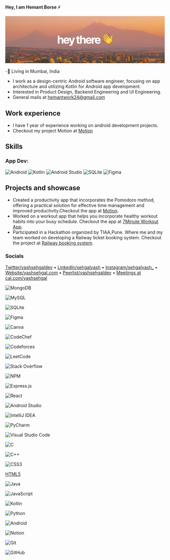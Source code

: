 **Hey, I am Hemant Borse ⚡️**

![gh-profile-banner](gh-profile-banner.png)

-📍 Living in Mumbai, India
- I work as a design-centric Android software engineer, focusing on app architecture and utilizing Kotlin for Android app development.
- Interested in Product Design, Backend Engineering and UI Engineering.
- General mails at hemantwork24@gmail.com

## Work experience

- I have 1 year of experience working on android development projects.
- Checkout my project Motion at [Motion](https://github.com/HemantBorse247/Motion-Pomodoro-App-)
<!-- - Worked as a Software Engineering Intern at [Clamp](https://joinclamp.com) -->
<!-- - Worked as a Software Engineering Intern at [economize.cloud](https://economize.cloud) -->

## Skills
### App Dev:
![Android](https://img.shields.io/badge/Android-3DDC84?style=for-the-badge&logo=android&logoColor=white)
![Kotlin](https://img.shields.io/badge/kotlin-%237F52FF.svg?style=for-the-badge&logo=kotlin&logoColor=white)
![Android Studio](https://img.shields.io/badge/Android%20Studio-3DDC84.svg?style=for-the-badge&logo=android-studio&logoColor=white)
![SQLite](https://img.shields.io/badge/sqlite-%2307405e.svg?style=for-the-badge&logo=sqlite&logoColor=white)
![Figma](https://img.shields.io/badge/figma-%23F24E1E.svg?style=for-the-badge&logo=figma&logoColor=white)




## Projects and showcase
- Created a productivity app that incorporates the Pomodoro method, offering a practical solution for effective time management and improved productivity.Checkout the app at [Motion](https://github.com/HemantBorse247/Motion-Pomodoro-App-).
- Worked on a workout app that helps you incorporate healthy workout habits into your busy schedule. Checkout the app at [7Minute Workout App](https://github.com/HemantBorse247/7-Minute-Workout-App).
- Participated in a Hackathon organized by TIAA,Pune. Where me and my team worked on developing a Railway ticket booking system. Checkout the project at [Railway booking system](https://github.com/HemantBorse247/railwayBooking).

### Socials

[Twitter/yashsehgaldev](https://twitter.com/yashsehgaldev) &bullet; [LinkedIn/sehgalyash](https://linkedin.com/in/sehgalyash) &bullet; [Instagram/sehgalyash_](https://instagram.com/sehgalyash_) &bullet; [Website/yashsehgal.com](https://yashsehgal.com) &bullet; [Peerlist/yashsehgaldev](https://peerlist.io/yashsehgaldev) &bullet; [Meetings at cal.com/yashsehgal](https://cal.com/yashsehgal)


![MongoDB](https://img.shields.io/badge/MongoDB-%234ea94b.svg?style=for-the-badge&logo=mongodb&logoColor=white)

![MySQL](https://img.shields.io/badge/mysql-%2300f.svg?style=for-the-badge&logo=mysql&logoColor=white)

![SQLite](https://img.shields.io/badge/sqlite-%2307405e.svg?style=for-the-badge&logo=sqlite&logoColor=white)

![Figma](https://img.shields.io/badge/figma-%23F24E1E.svg?style=for-the-badge&logo=figma&logoColor=white)

![Canva](https://img.shields.io/badge/Canva-%2300C4CC.svg?style=for-the-badge&logo=Canva&logoColor=white)

![CodeChef](https://img.shields.io/badge/CodeChef-%23964B00.svg?style=for-the-badge&logo=CodeChef&logoColor=white)

![Codeforces](https://img.shields.io/badge/Codeforces-445f9d?style=for-the-badge&logo=Codeforces&logoColor=white)

![LeetCode](https://img.shields.io/badge/LeetCode-000000?style=for-the-badge&logo=LeetCode&logoColor=#d16c06)

![Stack Overflow](https://img.shields.io/badge/-Stackoverflow-FE7A16?style=for-the-badge&logo=stack-overflow&logoColor=white)

![NPM](https://img.shields.io/badge/NPM-%23CB3837.svg?style=for-the-badge&logo=npm&logoColor=white)

![Express.js](https://img.shields.io/badge/express.js-%23404d59.svg?style=for-the-badge&logo=express&logoColor=%2361DAFB)

![React](https://img.shields.io/badge/react-%2320232a.svg?style=for-the-badge&logo=react&logoColor=%2361DAFB)

![Android Studio](https://img.shields.io/badge/Android%20Studio-3DDC84.svg?style=for-the-badge&logo=android-studio&logoColor=white)

![IntelliJ IDEA](https://img.shields.io/badge/IntelliJIDEA-000000.svg?style=for-the-badge&logo=intellij-idea&logoColor=white)

![PyCharm](https://img.shields.io/badge/pycharm-143?style=for-the-badge&logo=pycharm&logoColor=black&color=black&labelColor=green)

![Visual Studio Code](https://img.shields.io/badge/Visual%20Studio%20Code-0078d7.svg?style=for-the-badge&logo=visual-studio-code&logoColor=white)


![C](https://img.shields.io/badge/c-%2300599C.svg?style=for-the-badge&logo=c&logoColor=white)

![C++](https://img.shields.io/badge/c++-%2300599C.svg?style=for-the-badge&logo=c%2B%2B&logoColor=white)

![CSS3](https://img.shields.io/badge/css3-%231572B6.svg?style=for-the-badge&logo=css3&logoColor=white)

[HTML5](https://img.shields.io/badge/html5-%23E34F26.svg?style=for-the-badge&logo=html5&logoColor=white)

![Java](https://img.shields.io/badge/java-%23ED8B00.svg?style=for-the-badge&logo=openjdk&logoColor=white)

![JavaScript](https://img.shields.io/badge/javascript-%23323330.svg?style=for-the-badge&logo=javascript&logoColor=%23F7DF1E)

![Kotlin](https://img.shields.io/badge/kotlin-%237F52FF.svg?style=for-the-badge&logo=kotlin&logoColor=white)

![Python](https://img.shields.io/badge/python-3670A0?style=for-the-badge&logo=python&logoColor=ffdd54)


![Android](https://img.shields.io/badge/Android-3DDC84?style=for-the-badge&logo=android&logoColor=white)

![Notion](https://img.shields.io/badge/Notion-%23000000.svg?style=for-the-badge&logo=notion&logoColor=white)

![Git](https://img.shields.io/badge/git-%23F05033.svg?style=for-the-badge&logo=git&logoColor=white)

![GitHub](https://img.shields.io/badge/github-%23121011.svg?style=for-the-badge&logo=github&logoColor=white)
